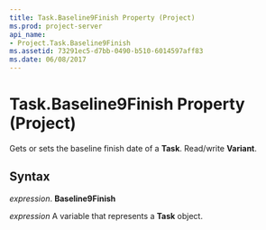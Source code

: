 ```yaml
---
title: Task.Baseline9Finish Property (Project)
ms.prod: project-server
api_name:
- Project.Task.Baseline9Finish
ms.assetid: 73291ec5-d7bb-0490-b510-6014597aff83
ms.date: 06/08/2017
---
```



# Task.Baseline9Finish Property (Project)

Gets or sets the baseline finish date of a **Task**. Read/write **Variant**.


## Syntax

 _expression_. **Baseline9Finish**

 _expression_ A variable that represents a **Task** object.


